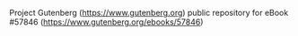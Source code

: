 Project Gutenberg (https://www.gutenberg.org) public repository for
eBook #57846 (https://www.gutenberg.org/ebooks/57846)

